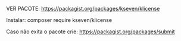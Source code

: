 VER PACOTE: https://packagist.org/packages/kseven/klicense

Instalar: composer require kseven/klicense

Caso não exita o pacote crie: https://packagist.org/packages/submit
